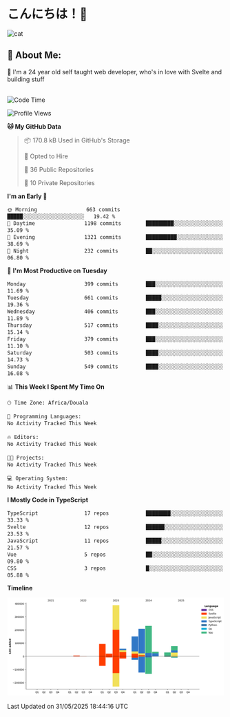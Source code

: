 

# こんにちは！🙂  
![cat](https://github.com/michaelnji/michaelnji/assets/73862378/606e99e9-2c18-4853-8722-991e4af8eae6)

## 💫 About Me:
🙂 I'm a 24 year old self taught web developer, who's in love with Svelte and building stuff <br><br>

<!--START_SECTION:waka-->
![Code Time](http://img.shields.io/badge/Code%20Time-1%2C211%20hrs%2034%20mins-blue)

![Profile Views](http://img.shields.io/badge/Profile%20Views-0-blue)

**🐱 My GitHub Data** 

> 📦 170.8 kB Used in GitHub's Storage 
 > 
> 💼 Opted to Hire
 > 
> 📜 36 Public Repositories 
 > 
> 🔑 10 Private Repositories 
 > 
**I'm an Early 🐤** 

```text
🌞 Morning                663 commits         █████░░░░░░░░░░░░░░░░░░░░   19.42 % 
🌆 Daytime                1198 commits        █████████░░░░░░░░░░░░░░░░   35.09 % 
🌃 Evening                1321 commits        ██████████░░░░░░░░░░░░░░░   38.69 % 
🌙 Night                  232 commits         ██░░░░░░░░░░░░░░░░░░░░░░░   06.80 % 
```
📅 **I'm Most Productive on Tuesday** 

```text
Monday                   399 commits         ███░░░░░░░░░░░░░░░░░░░░░░   11.69 % 
Tuesday                  661 commits         █████░░░░░░░░░░░░░░░░░░░░   19.36 % 
Wednesday                406 commits         ███░░░░░░░░░░░░░░░░░░░░░░   11.89 % 
Thursday                 517 commits         ████░░░░░░░░░░░░░░░░░░░░░   15.14 % 
Friday                   379 commits         ███░░░░░░░░░░░░░░░░░░░░░░   11.10 % 
Saturday                 503 commits         ████░░░░░░░░░░░░░░░░░░░░░   14.73 % 
Sunday                   549 commits         ████░░░░░░░░░░░░░░░░░░░░░   16.08 % 
```


📊 **This Week I Spent My Time On** 

```text
🕑︎ Time Zone: Africa/Douala

💬 Programming Languages: 
No Activity Tracked This Week

🔥 Editors: 
No Activity Tracked This Week

🐱‍💻 Projects: 
No Activity Tracked This Week

💻 Operating System: 
No Activity Tracked This Week
```

**I Mostly Code in TypeScript** 

```text
TypeScript               17 repos            ████████░░░░░░░░░░░░░░░░░   33.33 % 
Svelte                   12 repos            ██████░░░░░░░░░░░░░░░░░░░   23.53 % 
JavaScript               11 repos            █████░░░░░░░░░░░░░░░░░░░░   21.57 % 
Vue                      5 repos             ██░░░░░░░░░░░░░░░░░░░░░░░   09.80 % 
CSS                      3 repos             █░░░░░░░░░░░░░░░░░░░░░░░░   05.88 % 
```



**Timeline**

![Lines of Code chart](https://raw.githubusercontent.com/michaelnji/michaelnji/main/assets/bar_graph.png)


 Last Updated on 31/05/2025 18:44:16 UTC
<!--END_SECTION:waka-->
